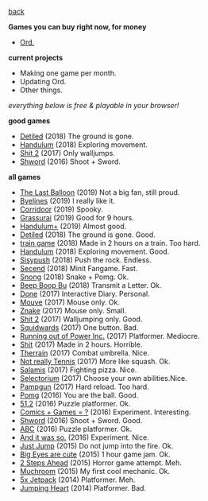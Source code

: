 [back](index)

**Games you can buy right now, for money**
- <a href="https://store.steampowered.com/app/1079000/Ord/" target="_blank">Ord.</a>

**current projects**
- Making one game per month.
- Updating Ord.
- Other things.

*everything below is free & playable in your browser!*

**good games**
- <a href="https://www.newgrounds.com/portal/view/722470" target="_blank">Detiled</a> (2018) The ground is gone.
- <a href="https://www.newgrounds.com/portal/view/715081" target="_blank">Handulum</a> (2018) Exploring movement.
- <a href="https://www.newgrounds.com/portal/view/700013" target="_blank">Shit 2</a> (2017) Only walljumps.
- <a href="https://www.newgrounds.com/portal/view/678184" target="_blank"> Shword</a> (2016) Shoot + Sword.


**all games**
- <a href="https://www.newgrounds.com/portal/view/732230" target="_blank">The Last Balloon</a> (2019) Not a big fan, still proud.
- <a href="https://www.newgrounds.com/portal/view/729654" target="_blank">Byelines</a> (2019) I really like it.
- <a href="https://www.newgrounds.com/portal/view/728552" target="_blank">Corridoor</a> (2019) Spooky.
- <a href="https://www.newgrounds.com/portal/view/726378" target="_blank">Grassurai</a> (2019) Good for 9 hours.
- <a href="https://www.newgrounds.com/portal/view/724232" target="_blank">Handulum+</a> (2019) Almost good.
- <a href="https://www.newgrounds.com/portal/view/722470" target="_blank">Detiled</a> (2018) The ground is gone. Good.
- <a href="https://www.newgrounds.com/portal/view/719528" target="_blank">train game</a> (2018) Made in 2 hours on a train. Too hard.
- <a href="https://www.newgrounds.com/portal/view/715081" target="_blank">Handulum</a> (2018) Exploring movement. Good.
- <a href="https://www.newgrounds.com/portal/view/714782" target="_blank">Sisypush</a> (2018) Push the rock. Endless.
- <a href="https://www.newgrounds.com/portal/view/709183" target="_blank">Secend</a> (2018) Minit Fangame. Fast.
- <a href="https://www.newgrounds.com/portal/view/706826" target="_blank">Snong</a> (2018) Snake + Pomg. Ok.
-  <a href="https://www.newgrounds.com/portal/view/705921" target="_blank">Beep Boop Bu</a> (2018) Transmit a Letter. Ok.
- <a href="https://www.newgrounds.com/portal/view/704468" target="_blank">Done</a> (2017) Interactive Diary. Personal.
- <a href="https://www.newgrounds.com/portal/view/702801" target="_blank">Mouve</a> (2017) Mouse only. Ok.
- <a href="https://www.newgrounds.com/portal/view/701435" target="_blank">Znake</a> (2017) Mouse only. Small.
- <a href="https://www.newgrounds.com/portal/view/700013" target="_blank">Shit 2</a> (2017) Walljumping only. Good.
- <a href="https://www.newgrounds.com/portal/view/698728" target="_blank">Squidwards</a> (2017) One button. Bad.
- <a href="https://www.newgrounds.com/portal/view/697175" target="_blank">Running out of Power Inc.</a> (2017) Platformer. Mediocre.
- <a href="https://www.newgrounds.com/portal/view/694326" target="_blank">Shit</a> (2017) Made in 2 hours. Horrible.
- <a href="https://www.newgrounds.com/portal/view/692485" target="_blank">Therrain</a> (2017) Combat umbrella. Nice.
- <a href="https://www.newgrounds.com/portal/view/692213" target="_blank">Not really Tennis</a> (2017) More like squash. Ok.
- <a href="https://www.newgrounds.com/portal/view/690826" target="_blank">Salamis</a> (2017) Fighting pizza. Nice.
- <a href="https://www.newgrounds.com/portal/view/689530" target="_blank">Selectorium</a> (2017) Choose your own abilities.Nice.
- <a href="https://www.newgrounds.com/portal/view/688192" target="_blank">Pampgun</a> (2017) Hard reload. Too hard.
- <a href="https://www.newgrounds.com/portal/view/683949" target="_blank">Pomg</a> (2016) You are the ball. Good.
- <a href="https://www.newgrounds.com/portal/view/682288" target="_blank">51.2</a> (2016) Puzzle platformer. Ok.
- <a href="https://www.newgrounds.com/portal/view/679281" target="_blank">Comics + Games = ?</a> (2016) Experiment. Interesting.
- <a href="https://www.newgrounds.com/portal/view/678184" target="_blank"> Shword</a> (2016) Shoot + Sword. Good.
- <a href="https://www.newgrounds.com/portal/view/674994" target="_blank">ABC</a> (2016) Puzzle platformer. Ok.
- <a href="https://www.newgrounds.com/portal/view/670180" target="_blank">And it was so.</a> (2016) Experiment. Nice.
- <a href="https://www.newgrounds.com/portal/view/668865" target="_blank">Just Jump</a> (2015) Do not jump into the fire. Ok.
- <a href="https://www.newgrounds.com/portal/view/664929" target="_blank">Big Eyes are cute</a> (2015) 1 hour game jam. Ok.
- <a href="https://www.newgrounds.com/portal/view/659994" target="_blank">2 Steps Ahead</a> (2015) Horror game attempt. Meh.
- <a href="https://www.newgrounds.com/portal/view/656810" target="_blank">Muchroom</a> (2015) My first cool mechanic. Ok.
- <a href="https://www.newgrounds.com/portal/view/649154" target="_blank">5x Jetpack</a> (2014) Platformer. Meh.
- <a href="https://www.newgrounds.com/portal/view/648999" target="_blank">Jumping Heart</a> (2014) Platformer. Bad.
